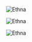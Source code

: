 


![Ethna](https://github.com/SergeyShchus/Satellite-Imagery-Analysis-with-Python/blob/master/data/ethna/2022-06-06-00_00_2022-06-06-23_59_Sentinel-2_L2A_Custom_script.jpg?raw=true)

![Ethna](https://github.com/SergeyShchus/Satellite-Imagery-Analysis-with-Python/blob/master/data/ethna/2022-06-06-00_00_2022-06-06-23_59_Sentinel-2_L2A_Custom_script%20(2).jpg?raw=true)

![Ethna](https://github.com/SergeyShchus/Satellite-Imagery-Analysis-with-Python/blob/master/data/ethna/2022-06-06-00_00_2022-06-06-23_59_Sentinel-2_L2A_Custom_script%20(1).jpg?raw=true)

